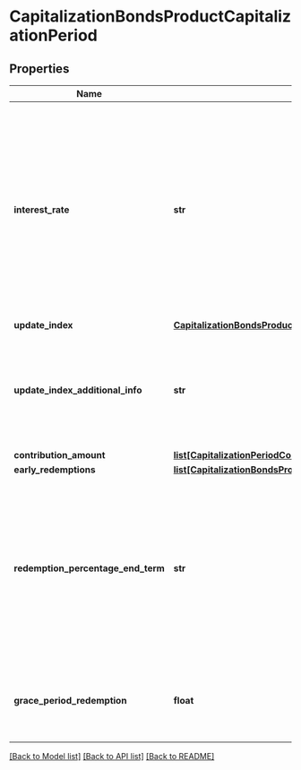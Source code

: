# CapitalizationBondsProductCapitalizationPeriod

## Properties
Name | Type | Description | Notes
------------ | ------------- | ------------- | -------------
**interest_rate** | **str** | Taxa que remunera a parte da mensalidade destinada a formar o Capital, ou seja, a Provisão Matemática de Resgate, também chamada de saldo de capitalização. Em porcentagem ao mês (% a.m.). | 
**update_index** | [**CapitalizationBondsProductUpdateIndex**](CapitalizationBondsProductUpdateIndex.md) |  | 
**update_index_additional_info** | **str** | Restrição: Campo obrigatório para complementar a informação quando selecionada a opção &#x27;OUTROS&#x27; | [optional] 
**contribution_amount** | [**list[CapitalizationPeriodContributionAmount]**](CapitalizationPeriodContributionAmount.md) |  | 
**early_redemptions** | [**list[CapitalizationBondsProductCapitalizationPeriodEarlyRedemptions]**](CapitalizationBondsProductCapitalizationPeriodEarlyRedemptions.md) |  | 
**redemption_percentage_end_term** | **str** | Percentual mínimo da soma das contribuições efetuadas que poderá ser resgatado ao final da vigência, tendo como condição os pagamentos das parcelas nos respectivos vencimentos. | 
**grace_period_redemption** | **float** | Intervalo de tempo mínimo entre contratação e resgate do direito, em meses. | 

[[Back to Model list]](../README.md#documentation-for-models) [[Back to API list]](../README.md#documentation-for-api-endpoints) [[Back to README]](../README.md)

